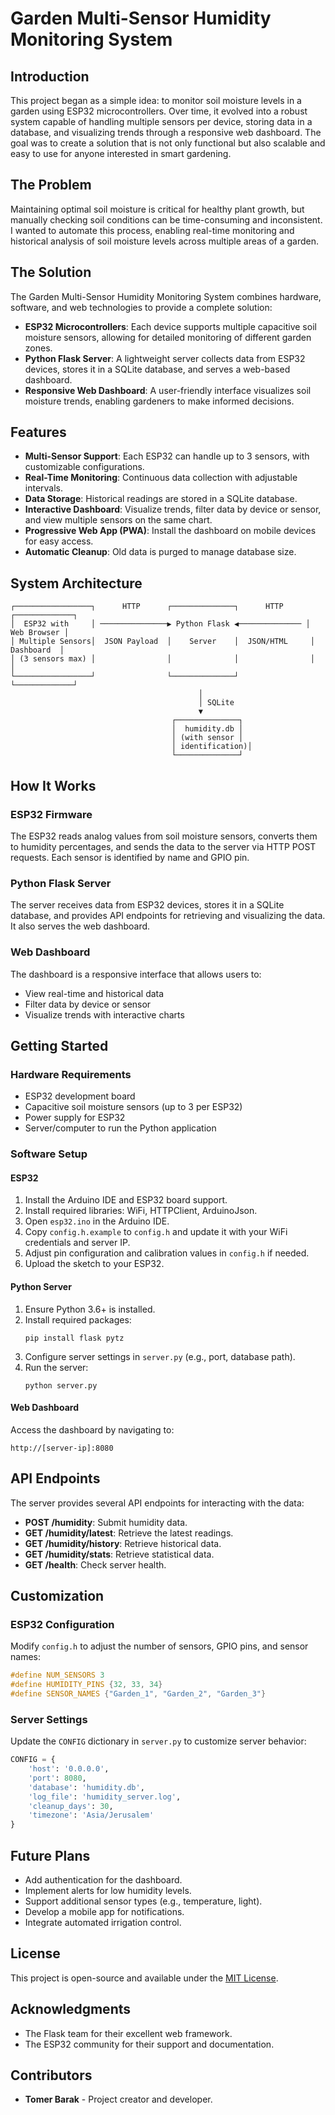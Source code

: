 # Garden Multi-Sensor Humidity Monitoring System

## Introduction

This project began as a simple idea: to monitor soil moisture levels in a garden using ESP32 microcontrollers. Over time, it evolved into a robust system capable of handling multiple sensors per device, storing data in a database, and visualizing trends through a responsive web dashboard. The goal was to create a solution that is not only functional but also scalable and easy to use for anyone interested in smart gardening.

## The Problem

Maintaining optimal soil moisture is critical for healthy plant growth, but manually checking soil conditions can be time-consuming and inconsistent. I wanted to automate this process, enabling real-time monitoring and historical analysis of soil moisture levels across multiple areas of a garden.

## The Solution

The Garden Multi-Sensor Humidity Monitoring System combines hardware, software, and web technologies to provide a complete solution:

- **ESP32 Microcontrollers**: Each device supports multiple capacitive soil moisture sensors, allowing for detailed monitoring of different garden zones.
- **Python Flask Server**: A lightweight server collects data from ESP32 devices, stores it in a SQLite database, and serves a web-based dashboard.
- **Responsive Web Dashboard**: A user-friendly interface visualizes soil moisture trends, enabling gardeners to make informed decisions.

## Features

- **Multi-Sensor Support**: Each ESP32 can handle up to 3 sensors, with customizable configurations.
- **Real-Time Monitoring**: Continuous data collection with adjustable intervals.
- **Data Storage**: Historical readings are stored in a SQLite database.
- **Interactive Dashboard**: Visualize trends, filter data by device or sensor, and view multiple sensors on the same chart.
- **Progressive Web App (PWA)**: Install the dashboard on mobile devices for easy access.
- **Automatic Cleanup**: Old data is purged to manage database size.

## System Architecture

```
┌─────────────────┐      HTTP      ┌──────────────┐      HTTP      ┌─────────────┐
│  ESP32 with     │ ───────────────▶ Python Flask ◀────────────── │ Web Browser │
│ Multiple Sensors│  JSON Payload  │    Server    │  JSON/HTML     │  Dashboard  │
│ (3 sensors max) │                │              │                │             │
└─────────────────┘                └──────────────┘                └─────────────┘
                                          │
                                          │ SQLite
                                          ▼
                                    ┌──────────────┐
                                    │  humidity.db │
                                    │ (with sensor │
                                    │ identification)│
                                    └──────────────┘
```

## How It Works

### ESP32 Firmware

The ESP32 reads analog values from soil moisture sensors, converts them to humidity percentages, and sends the data to the server via HTTP POST requests. Each sensor is identified by name and GPIO pin.

### Python Flask Server

The server receives data from ESP32 devices, stores it in a SQLite database, and provides API endpoints for retrieving and visualizing the data. It also serves the web dashboard.

### Web Dashboard

The dashboard is a responsive interface that allows users to:
- View real-time and historical data
- Filter data by device or sensor
- Visualize trends with interactive charts

## Getting Started

### Hardware Requirements

- ESP32 development board
- Capacitive soil moisture sensors (up to 3 per ESP32)
- Power supply for ESP32
- Server/computer to run the Python application

### Software Setup

#### ESP32

1. Install the Arduino IDE and ESP32 board support.
2. Install required libraries: WiFi, HTTPClient, ArduinoJson.
3. Open `esp32.ino` in the Arduino IDE.
4. Copy `config.h.example` to `config.h` and update it with your WiFi credentials and server IP.
5. Adjust pin configuration and calibration values in `config.h` if needed.
6. Upload the sketch to your ESP32.

#### Python Server

1. Ensure Python 3.6+ is installed.
2. Install required packages:
   ```
   pip install flask pytz
   ```
3. Configure server settings in `server.py` (e.g., port, database path).
4. Run the server:
   ```
   python server.py
   ```

#### Web Dashboard

Access the dashboard by navigating to:
```
http://[server-ip]:8080
```

## API Endpoints

The server provides several API endpoints for interacting with the data:
- **POST /humidity**: Submit humidity data.
- **GET /humidity/latest**: Retrieve the latest readings.
- **GET /humidity/history**: Retrieve historical data.
- **GET /humidity/stats**: Retrieve statistical data.
- **GET /health**: Check server health.

## Customization

### ESP32 Configuration

Modify `config.h` to adjust the number of sensors, GPIO pins, and sensor names:
```cpp
#define NUM_SENSORS 3
#define HUMIDITY_PINS {32, 33, 34}
#define SENSOR_NAMES {"Garden_1", "Garden_2", "Garden_3"}
```

### Server Settings

Update the `CONFIG` dictionary in `server.py` to customize server behavior:
```python
CONFIG = {
    'host': '0.0.0.0',
    'port': 8080,
    'database': 'humidity.db',
    'log_file': 'humidity_server.log',
    'cleanup_days': 30,
    'timezone': 'Asia/Jerusalem'
}
```

## Future Plans

- Add authentication for the dashboard.
- Implement alerts for low humidity levels.
- Support additional sensor types (e.g., temperature, light).
- Develop a mobile app for notifications.
- Integrate automated irrigation control.

## License

This project is open-source and available under the [MIT License](LICENSE).

## Acknowledgments

- The Flask team for their excellent web framework.
- The ESP32 community for their support and documentation.

## Contributors

- **Tomer Barak** - Project creator and developer.
